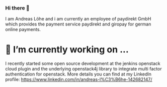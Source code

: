 ### Hi there 👋

I am Andreas Löhe and i am currently an employee of paydirekt GmbH which provides the payment service paydirekt and giropay for german online payments.

# 🔭 I’m currently working on ...

I recently started some open source development at the jenkins openstack cloud plugin and the underlying openstack4j library to integrate multi factor authentication for openstack.
More details you can find at my LinkedIn profile: https://www.linkedin.com/in/andreas-l%C3%B6he-142682147/

<!--
**Farix1337/Farix1337** is a ✨ _special_ ✨ repository because its `README.md` (this file) appears on your GitHub profile.

Here are some ideas to get you started:

- 🔭 I’m currently working on ...
- 🌱 I’m currently learning ...
- 👯 I’m looking to collaborate on ...
- 🤔 I’m looking for help with ...
- 💬 Ask me about ...
- 📫 How to reach me: ...
- 😄 Pronouns: ...
- ⚡ Fun fact: ...
-->
